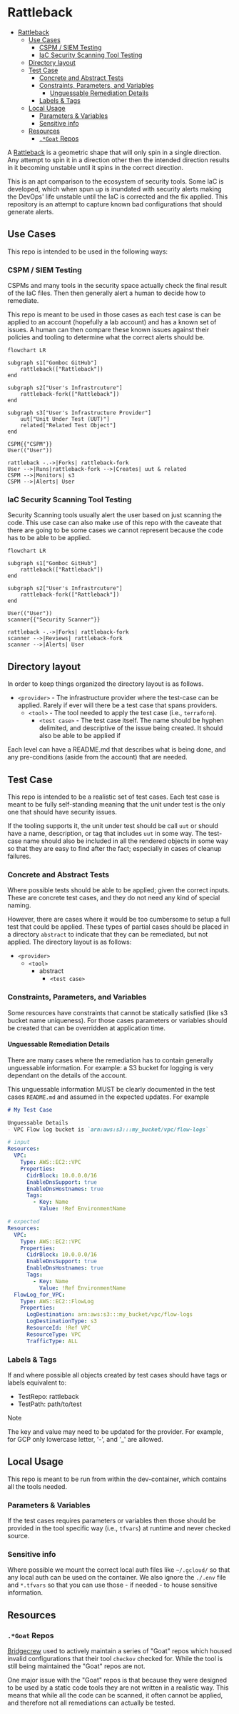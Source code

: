 # Rattleback

- [Rattleback](#rattleback)
    - [Use Cases](#use-cases)
        - [CSPM / SIEM Testing](#cspm--siem-testing)
        - [IaC Security Scanning Tool Testing](#iac-security-scanning-tool-testing)
    - [Directory layout](#directory-layout)
    - [Test Case](#test-case)
        - [Concrete and Abstract Tests](#concrete-and-abstract-tests)
        - [Constraints, Parameters, and Variables](#constraints-parameters-and-variables)
            - [Unguessable Remediation Details](#unguessable-remediation-details)
        - [Labels \& Tags](#labels--tags)
    - [Local Usage](#local-usage)
        - [Parameters \& Variables](#parameters--variables)
        - [Sensitive info](#sensitive-info)
    - [Resources](#resources)
        - [`.*Goat` Repos](#goat-repos)


A [Rattleback](https://en.wikipedia.org/wiki/Rattleback) is a geometric shape that will only spin in a single direction.  Any attempt to spin it in a direction other then the intended direction results in it becoming unstable until it spins in the correct direction.

This is an apt comparison to the ecosystem of security tools.  Some IaC is developed, which when spun up is inundated with security alerts making the DevOps' life unstable until the IaC is corrected and the fix applied.  This repository is an attempt to capture known bad configurations that should generate alerts.

## Use Cases

This repo is intended to be used in the following ways:

### CSPM / SIEM Testing

CSPMs and many tools in the security space actually check the final result of the IaC files.  Then then generally alert a human to decide how to remediate.

This repo is meant to be used in those cases as each test case is can be applied to an account (hopefully a lab account) and has a known set of issues.  A human can then compare these known issues against their policies and tooling to determine what the correct alerts should be.

```mermaid
flowchart LR

subgraph s1["Gomboc GitHub"]
    rattleback(["Rattleback"])
end

subgraph s2["User's Infrastrcuture"]
    rattleback-fork(["Rattleback"])
end

subgraph s3["User's Infrastructure Provider"]
    uut["Unit Under Test (UUT)"]
    related["Related Test Object"]
end

CSPM{{"CSPM"}}
User(("User"))

rattleback -.->|Forks| rattleback-fork
User -->|Runs|rattleback-fork -->|Creates| uut & related
CSPM -->|Monitors| s3
CSPM -->|Alerts| User
```

### IaC Security Scanning Tool Testing

Security Scanning tools usually alert the user based on just scanning the code.  This use case can also make use of this repo with the caveate that there are going to be some cases we cannot represent because the code has to be able to be applied.

```mermaid
flowchart LR

subgraph s1["Gomboc GitHub"]
    rattleback(["Rattleback"])
end

subgraph s2["User's Infrastrcuture"]
    rattleback-fork(["Rattleback"])
end

User(("User"))
scanner{{"Security Scanner"}}

rattleback -.->|Forks| rattleback-fork
scanner -->|Reviews| rattleback-fork
scanner -->|Alerts| User
```

## Directory layout

In order to keep things organized the directory layout is as follows.

- `<provider>` - The infrastructure provider where the test-case can be applied.  Rarely if ever will there be a test case that spans providers.
    - `<tool>` - The tool needed to apply the test case (i.e., `terraform`).
        - `<test case>` - The test case itself.  The name should be hyphen delimited, and descriptive of the issue being created.  It should also be able to be applied if

Each level can have a README.md that describes what is being done, and any pre-conditions (aside from the account) that are needed.

## Test Case

This repo is intended to be a realistic set of test cases.  Each test case is meant to be fully self-standing meaning that the unit under test is the only one that should have security issues.

If the tooling supports it, the unit under test should be call `uut` or should have a name, description, or tag that includes `uut` in some way.  The test-case name should also be included in all the rendered objects in some way so that they are easy to find after the fact; especially in cases of cleanup failures.

### Concrete and Abstract Tests

Where possible tests should be able to be applied; given the correct inputs.  These are concrete test cases, and they do not need any kind of special naming.

However, there are cases where it would be too cumbersome to setup a full test that could be applied.  These types of partial cases should be placed in a directory `abstract` to indicate that they can be remediated, but not applied.  The directory layout is as follows:

- `<provider>`
    - `<tool>`
        - abstract
            - `<test case>`

### Constraints, Parameters, and Variables

Some resources have constraints that cannot be statically satisfied (like s3 bucket name uniqueness).  For those cases parameters or variables should be created that can be overridden at application time.

#### Unguessable Remediation Details

There are many cases where the remediation has to contain generally unguessable information.  For example: a S3 bucket for logging is very dependant on the details of the account.

This unguessable information MUST be clearly documented in the test cases `README.md` and assumed in the expected updates.  For example

```markdown
# My Test Case

Unguessable Details
- VPC Flow log bucket is `arn:aws:s3:::my_bucket/vpc/flow-logs`
```

```yaml
# input
Resources:
  VPC:
    Type: AWS::EC2::VPC
    Properties:
      CidrBlock: 10.0.0.0/16
      EnableDnsSupport: true
      EnableDnsHostnames: true
      Tags:
        - Key: Name
          Value: !Ref EnvironmentName
```

```yaml
# expected
Resources:
  VPC:
    Type: AWS::EC2::VPC
    Properties:
      CidrBlock: 10.0.0.0/16
      EnableDnsSupport: true
      EnableDnsHostnames: true
      Tags:
        - Key: Name
          Value: !Ref EnvironmentName
  FlowLog_for_VPC:
    Type: AWS::EC2::FlowLog
    Properties:
      LogDestination: arn:aws:s3:::my_bucket/vpc/flow-logs
      LogDestinationType: s3
      ResourceId: !Ref VPC
      ResourceType: VPC
      TrafficType: ALL
```

### Labels & Tags

If and where possible all objects created by test cases should have tags or labels equivalent to:

- TestRepo: rattleback
- TestPath: path/to/test

> [!NOTE]
> The key and value may need to be updated for the provider.  For example,
> for GCP only lowercase letter, '-', and '_' are allowed.

## Local Usage

This repo is meant to be run from within the dev-container, which contains all the tools needed.

### Parameters & Variables

If the test cases requires parameters or variables then those should be provided in the tool specific way (i.e., `tfvars`) at runtime and never checked source.

### Sensitive info

Where possible we mount the correct local auth files like `~/.gcloud/` so that any local auth can be used on the container.  We also ignore the `./.env` file and `*.tfvars` so that you can use those - if needed - to house sensitive information.

## Resources

### `.*Goat` Repos

[Bridgecrew](https://github.com/bridgecrewio) used to actively maintain a series of "Goat" repos which housed invalid configurations that their tool `checkov` checked for. While the tool is still being maintained the "Goat" repos are not.

One major issue with the "Goat" repos is that because they were designed to be used by a static code tools they are not written in a realistic way.  This means that while all the code can be scanned, it often cannot be applied, and therefore not all remediations can actually be tested.
